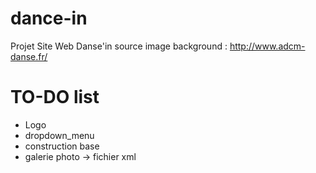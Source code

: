 # dance-in
Projet Site Web Danse'in
source image background : http://www.adcm-danse.fr/

# TO-DO list
- Logo
- dropdown_menu
- construction base
- galerie photo -> fichier xml
